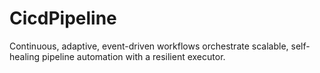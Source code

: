 # CicdPipeline
Continuous, adaptive, event-driven workflows orchestrate scalable, self-healing pipeline automation with a resilient executor.
